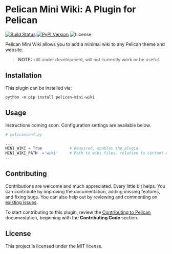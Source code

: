 Pelican Mini Wiki: A Plugin for Pelican
====================================================

[![Build Status](https://img.shields.io/github/actions/workflow/status/hreikin/pelican-mini-wiki/build-and-publish-on-tagged-release.yml?branch=main)](https://github.com/hreikin/pelican-mini-wiki/actions)
[![PyPI Version](https://img.shields.io/pypi/v/pelican-mini-wiki)](https://pypi.org/project/pelican-mini-wiki/)
![License](https://img.shields.io/pypi/l/pelican-mini-wiki?color=blue)

Pelican Mini Wiki allows you to add a minimal wiki to any Pelican theme and website.

> **NOTE:** still under development, will not currently work or be useful.

Installation
------------

This plugin can be installed via:

    python -m pip install pelican-mini-wiki

Usage
-----

Instructions coming soon. Configuration settings are available below.

```python
# pelicanconf.py

...
MINI_WIKI = True            # Required, enables the plugin.
MINI_WIKI_PATH  ='wiki'     # Path to wiki files, relative to content directory.
...

```

Contributing
------------

Contributions are welcome and much appreciated. Every little bit helps. You can contribute by improving the documentation, adding missing features, and fixing bugs. You can also help out by reviewing and commenting on [existing issues](https://github.com/hreikin/pelican-mini-wiki/issues).

To start contributing to this plugin, review the [Contributing to Pelican](https://docs.getpelican.com/en/latest/contribute.html) documentation, beginning with the **Contributing Code** section.

License
-------

This project is licensed under the MIT license.
